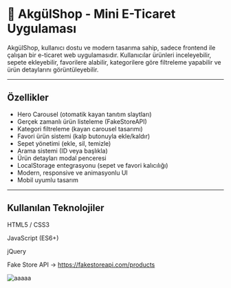 # 🛒 AkgülShop - Mini E-Ticaret Uygulaması

AkgülShop, kullanıcı dostu ve modern tasarıma sahip, sadece frontend ile çalışan bir e-ticaret web uygulamasıdır. Kullanıcılar ürünleri inceleyebilir, sepete ekleyebilir, favorilere alabilir, kategorilere göre filtreleme yapabilir ve ürün detaylarını görüntüleyebilir.

---

## Özellikler

- Hero Carousel (otomatik kayan tanıtım slaytları)
- Gerçek zamanlı ürün listeleme (FakeStoreAPI)
- Kategori filtreleme (kayan carousel tasarımı)
- Favori ürün sistemi (kalp butonuyla ekle/kaldır)
- Sepet yönetimi (ekle, sil, temizle)
- Arama sistemi (ID veya başlıkla)
- Ürün detayları modal penceresi
- LocalStorage entegrasyonu (sepet ve favori kalıcılığı)
- Modern, responsive ve animasyonlu UI
- Mobil uyumlu tasarım

---

## Kullanılan Teknolojiler
HTML5 / CSS3

JavaScript (ES6+)

jQuery

Fake Store API
→ https://fakestoreapi.com/products


![aaaaa](https://github.com/user-attachments/assets/3679ec17-afd5-4012-857d-7b277415eaa4)
